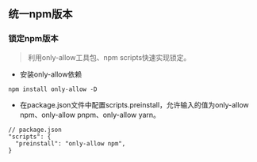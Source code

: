 ## 统一npm版本
### 锁定npm版本
> 利用only-allow工具包、npm scripts快速实现锁定。

- 安装only-allow依赖
```
npm install only-allow -D
```
- 在package.json文件中配置scripts.preinstall，允许输入的值为only-allow npm、only-allow pnpm、only-allow yarn。
```
// package.json
"scripts": {
  "preinstall": "only-allow npm",
}
```
